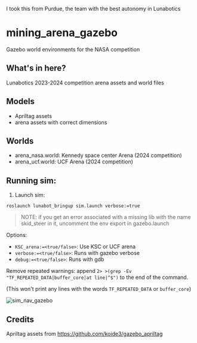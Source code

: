 I took this from Purdue, the team with the best autonomy in Lunabotics

# mining_arena_gazebo
Gazebo world environments for the NASA competition


## What's in here?
Lunabotics 2023-2024 competition arena assets and world files

## Models
- Apriltag assets
- arena assets with correct dimensions
## Worlds
- arena_nasa.world: Kennedy space center Arena (2024 competition)
- arena_ucf.world: UCF Arena (2024 competition)

## Running sim: 
1. Launch sim:
```
roslaunch lunabot_bringup sim.launch verbose:=true
```
> NOTE: if you get an error associated with a missing lib with the name skid_steer in it, uncomment the env export in gazebo.launch

Options:
- `KSC_arena:=<true/false>`: Use KSC or UCF arena
- `verbose:=<true/false>`: Runs with gazebo verbose
- `debug:=<true/false>`: Runs with gdb

Remove repeated warnings: append `2> >(grep -Ev "TF_REPEATED_DATA|buffer_core|at line|^$")` to the end of the command.

(This won't print any lines with the words `TF_REPEATED_DATA` or `buffer_core`)

![sim_nav_gazebo](https://user-images.githubusercontent.com/41026849/163585429-cf9080de-40e7-4be1-9648-d75ab31ae4af.png)

## Credits
Apriltag assets from https://github.com/koide3/gazebo_apriltag
